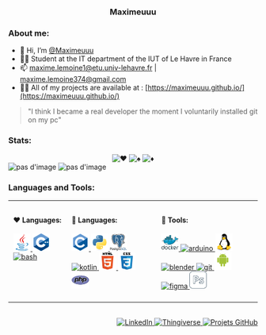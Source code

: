 <h3 align="center">Maximeuuu</h3>

<h3 align="left">About me:</h3>

- 👋 Hi, I’m [@Maximeuuu](https://github.com/Maximeuuu)
- 👨‍🎓 Student at the IT department of the IUT of Le Havre in France
- 📫 maxime.lemoine1@etu.univ-lehavre.fr  |  maxime.lemoine374@gmail.com
- 👨‍💻 All of my projects are available at : [https://maximeuuu.github.io/](https://maximeuuu.github.io/)
> "I think I became a real developer the moment I voluntarily installed git on my pc"

<h3 align="left">Stats:</h3>
<div align="center">
	<img height="125" align="center" src="https://github-readme-stats.vercel.app/api?username=Maximeuuu&theme=ayu-mirage&show_icons=true&hide_border=true&count_private=true&show_icons=true&rank_icon=github&include_all_commits=true" alt=" ♥️ "/>
	<img height="125" align="center" src="https://github-readme-streak-stats.herokuapp.com/?user=maximeuuu&theme=ayu-mirage&hide_border=true" alt=" ♠️ "/> 
	<img height="125" align="center" src="https://github-readme-stats.vercel.app/api/top-langs/?username=Maximeuuu&theme=ayu-mirage&show_icons=true&hide_border=true&layout=compact" alt=" ♦️ "/>
</div>

<picture>
  <source srcset="https://github-readme-streak-stats.herokuapp.com/?user=maximeuuu&theme=ayu-mirage&hide_border=true" />
  <img src="" alt="pas d'image" />
</picture>

<picture>
  <source srcset="https://github-readme-stats.vercel.app/api?username=Maximeuuu&theme=ayu-mirage&show_icons=true&hide_border=true&count_private=true&show_icons=true&rank_icon=github&include_all_commits=true" />
  <img src="" alt="pas d'image" />
</picture>

<div align="left">
  <h3>Languages and Tools:</h3>
	
<table style="width: 100%; border-collapse: collapse; border: none;">
  <tr>
    <td style="vertical-align: top; padding: 10px;">
      <h4>❤️ Languages:</h4>
      <p>
        <a href="https://www.java.com" target="_blank" rel="noreferrer"> <img src="https://raw.githubusercontent.com/devicons/devicon/master/icons/java/java-original.svg" alt="java" width="35" height="35"/> </a>
        <a href="https://www.w3schools.com/cpp/" target="_blank" rel="noreferrer"> <img src="https://raw.githubusercontent.com/devicons/devicon/master/icons/cplusplus/cplusplus-original.svg" alt="cplusplus" width="35" height="35"/> </a>
        <a href="https://www.gnu.org/software/bash/" target="_blank" rel="noreferrer"> <img src="https://www.vectorlogo.zone/logos/gnu_bash/gnu_bash-icon.svg" alt="bash" width="35" height="35"/> </a>
      </p>
    </td>
    <td style="vertical-align: top; padding: 10px;">
      <h4>🌱 Languages:</h4>
      <p>
        <a href="https://www.cprogramming.com/" target="_blank" rel="noreferrer"> <img src="https://raw.githubusercontent.com/devicons/devicon/master/icons/c/c-original.svg" alt="c" width="35" height="35"/> </a>
        <a href="https://www.python.org" target="_blank" rel="noreferrer"> <img src="https://raw.githubusercontent.com/devicons/devicon/master/icons/python/python-original.svg" alt="python" width="35" height="35"/> </a>
	<a href="https://www.postgresql.org" target="_blank" rel="noreferrer"> <img src="https://raw.githubusercontent.com/devicons/devicon/master/icons/postgresql/postgresql-original-wordmark.svg" alt="postgresql" width="35" height="35"/> </a>
	<a href="https://kotlinlang.org" target="_blank" rel="noreferrer"> <img src="https://www.vectorlogo.zone/logos/kotlinlang/kotlinlang-icon.svg" alt="kotlin" width="35" height="35"/> </a>
	<a href="https://www.w3.org/html/" target="_blank" rel="noreferrer"> <img src="https://raw.githubusercontent.com/devicons/devicon/master/icons/html5/html5-original-wordmark.svg" alt="html5" width="35" height="35"/> </a>
	<a href="https://www.w3schools.com/css/" target="_blank" rel="noreferrer"> <img src="https://raw.githubusercontent.com/devicons/devicon/master/icons/css3/css3-original-wordmark.svg" alt="css3" width="35" height="35"/> </a>
	<a href="https://www.php.net" target="_blank" rel="noreferrer"> <img src="https://raw.githubusercontent.com/devicons/devicon/master/icons/php/php-original.svg" alt="php" width="35" height="35"/> </a>
      </p>
    </td>
    <td style="vertical-align: top; padding: 10px;">
      <h4>💾 Tools:</h4>
      <p>
        <a href="https://www.docker.com/" target="_blank" rel="noreferrer"> <img src="https://raw.githubusercontent.com/devicons/devicon/master/icons/docker/docker-original-wordmark.svg" alt="docker" width="35" height="35"/> </a>
        <a href="https://www.arduino.cc/" target="_blank" rel="noreferrer"> <img src="https://cdn.worldvectorlogo.com/logos/arduino-1.svg" alt="arduino" width="35" height="35"/> </a>
	<a href="https://www.linux.org/" target="_blank" rel="noreferrer"> <img src="https://raw.githubusercontent.com/devicons/devicon/master/icons/linux/linux-original.svg" alt="linux" width="35" height="35"/> </a>
	<a href="https://www.blender.org/" target="_blank" rel="noreferrer"> <img src="https://download.blender.org/branding/community/blender_community_badge_white.svg" alt="blender" width="35" height="35"/> </a>
	<a href="https://git-scm.com/" target="_blank" rel="noreferrer"> <img src="https://www.vectorlogo.zone/logos/git-scm/git-scm-icon.svg" alt="git" width="35" height="35"/> </a>
	<a href="https://developer.android.com" target="_blank" rel="noreferrer"> <img src="https://raw.githubusercontent.com/devicons/devicon/master/icons/android/android-original-wordmark.svg" alt="android" width="35" height="35"/> </a>
	<a href="https://www.figma.com/" target="_blank" rel="noreferrer"> <img src="https://www.vectorlogo.zone/logos/figma/figma-icon.svg" alt="figma" width="35" height="35"/> </a>
	<a href="https://www.photoshop.com/en" target="_blank" rel="noreferrer"> <img src="https://raw.githubusercontent.com/devicons/devicon/master/icons/photoshop/photoshop-line.svg" alt="photoshop" width="35" height="35"/> </a>
      </p>
    </td>
  </tr>
</table>
  <!---<h4>❤️ Languages:</h4>
  <p>
	<a href="https://www.java.com" target="_blank" rel="noreferrer"> <img src="https://raw.githubusercontent.com/devicons/devicon/master/icons/java/java-original.svg" alt="java" width="30" height="30"/> </a>
	<a href="https://www.w3schools.com/cpp/" target="_blank" rel="noreferrer"> <img src="https://raw.githubusercontent.com/devicons/devicon/master/icons/cplusplus/cplusplus-original.svg" alt="cplusplus" width="30" height="30"/> </a>
	<a href="https://www.gnu.org/software/bash/" target="_blank" rel="noreferrer"> <img src="https://www.vectorlogo.zone/logos/gnu_bash/gnu_bash-icon.svg" alt="bash" width="30" height="30"/> </a>
  </p>
  <h4>🌱 Languages:</h4>
  <p>
	<a href="https://www.cprogramming.com/" target="_blank" rel="noreferrer"> <img src="https://raw.githubusercontent.com/devicons/devicon/master/icons/c/c-original.svg" alt="c" width="30" height="30"/> </a>
	<a href="https://www.python.org" target="_blank" rel="noreferrer"> <img src="https://raw.githubusercontent.com/devicons/devicon/master/icons/python/python-original.svg" alt="python" width="30" height="30"/> </a>
	<a href="https://www.postgresql.org" target="_blank" rel="noreferrer"> <img src="https://raw.githubusercontent.com/devicons/devicon/master/icons/postgresql/postgresql-original-wordmark.svg" alt="postgresql" width="30" height="30"/> </a>
	<a href="https://kotlinlang.org" target="_blank" rel="noreferrer"> <img src="https://www.vectorlogo.zone/logos/kotlinlang/kotlinlang-icon.svg" alt="kotlin" width="30" height="30"/> </a>
	<a href="https://www.w3.org/html/" target="_blank" rel="noreferrer"> <img src="https://raw.githubusercontent.com/devicons/devicon/master/icons/html5/html5-original-wordmark.svg" alt="html5" width="30" height="30"/> </a>
	<a href="https://www.w3schools.com/css/" target="_blank" rel="noreferrer"> <img src="https://raw.githubusercontent.com/devicons/devicon/master/icons/css3/css3-original-wordmark.svg" alt="css3" width="30" height="30"/> </a>
	<a href="https://www.php.net" target="_blank" rel="noreferrer"> <img src="https://raw.githubusercontent.com/devicons/devicon/master/icons/php/php-original.svg" alt="php" width="30" height="30"/> </a>
  </p>
  <h4>💾 Tools:</h4>
  <p>
	<a href="https://www.docker.com/" target="_blank" rel="noreferrer"> <img src="https://raw.githubusercontent.com/devicons/devicon/master/icons/docker/docker-original-wordmark.svg" alt="docker" width="30" height="30"/>
	<a href="https://www.arduino.cc/" target="_blank" rel="noreferrer"> <img src="https://cdn.worldvectorlogo.com/logos/arduino-1.svg" alt="arduino" width="30" height="30"/> </a>
	<a href="https://www.linux.org/" target="_blank" rel="noreferrer"> <img src="https://raw.githubusercontent.com/devicons/devicon/master/icons/linux/linux-original.svg" alt="linux" width="30" height="30"/> </a>
	<a href="https://www.blender.org/" target="_blank" rel="noreferrer"> <img src="https://download.blender.org/branding/community/blender_community_badge_white.svg" alt="blender" width="30" height="30"/> </a>
	<a href="https://git-scm.com/" target="_blank" rel="noreferrer"> <img src="https://www.vectorlogo.zone/logos/git-scm/git-scm-icon.svg" alt="git" width="30" height="30"/> </a>
	<a href="https://developer.android.com" target="_blank" rel="noreferrer"> <img src="https://raw.githubusercontent.com/devicons/devicon/master/icons/android/android-original-wordmark.svg" alt="android" width="30" height="30"/> </a>
	<a href="https://www.figma.com/" target="_blank" rel="noreferrer"> <img src="https://www.vectorlogo.zone/logos/figma/figma-icon.svg" alt="figma" width="30" height="30"/> </a>
	<a href="https://www.photoshop.com/en" target="_blank" rel="noreferrer"> <img src="https://raw.githubusercontent.com/devicons/devicon/master/icons/photoshop/photoshop-line.svg" alt="photoshop" width="30" height="30"/> </a>
  </p>-->
</div>

<br>

<div align="right">
	<a href="https://www.linkedin.com/in/maxime-lemoine-ml/">
		<img src="https://img.shields.io/badge/linkedin-0A66C2?style=for-the-badge&logo=linkedin&logoColor=white" alt="LinkedIn">
	</a>
	<a href="https://www.thingiverse.com/maximeuuu/designs/">
		<img src="https://img.shields.io/badge/thingiverse-248BFB?style=for-the-badge&logo=thingiverse&logoColor=white" alt="Thingiverse">
	</a>
	<a href="https://maximeuuu.github.io/">
		<img src="https://img.shields.io/badge/Projets-GitHub-181717?style=for-the-badge&logo=github&logoColor=white" alt="Projets GitHub">
	</a>
</div>
